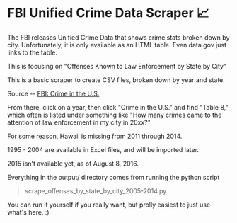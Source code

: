 FBI Unified Crime Data Scraper :chart_with_upwards_trend:
============

The FBI releases Unified Crime Data that shows crime stats broken down by city.
Unfortunately, it is only available as an HTML table. Even data.gov just links to the table.

This is focusing on "Offenses Known to Law Enforcement by State by City"

This is a basic scraper to create CSV files, broken down by year and state. 

Source -- [FBI: Crime in the U.S.](https://ucr.fbi.gov/crime-in-the-u.s)

From there, click on a year, then click "Crime in the U.S." and find "Table 8," which often is listed under something 
like "How many crimes came to the attention of law enforcement in my city in 20xx?"

For some reason, Hawaii is missing from 2011 through 2014.

1995 - 2004 are available in Excel files, and will be imported later.

2015 isn't available yet, as of August 8, 2016.

Everything in the output/ directory comes from running the python script

>scrape_offenses_by_state_by_city_2005-2014.py

You can run it yourself if you really want, but prolly easiest to just use what's here. :)

